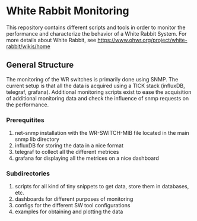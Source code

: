 # White Rabbit Monitoring

This repository contains different scripts and tools in order to monitor the performance and characterize the behavior of a White Rabbit System. For more details about White Rabbit, see https://www.ohwr.org/project/white-rabbit/wikis/home 

## General Structure

The monitoring of the WR switches is primarily done using SNMP. The current setup is that all the data is acquired using a TICK stack (influxDB, telegraf, grafana). Additional monitoring scripts exist to ease the acquisition of additional monitoring data and check the influence of snmp requests on the performance. 

### Prerequitites 

1. net-snmp installation with the WR-SWITCH-MIB file located in the main snmp lib directory
2. influxDB for storing the data in a nice format
3. telegraf to collect all the different metrices
4. grafana for displaying all the metrices on a nice dashboard

### Subdirectories

1. scripts for all kind of tiny snippets to get data, store them in databases, etc. 
2. dashboards for different purposes of monitoring
3. configs for the different SW tool configurations
4. examples for obtaining and plotting the data 

